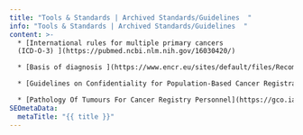 ```yaml
---
title: "Tools & Standards | Archived Standards/Guidelines  "
info: "Tools & Standards | Archived Standards/Guidelines  "
content: >-
  * [International rules for multiple primary cancers
  (ICD-O-3) ](https://pubmed.ncbi.nlm.nih.gov/16030420/)

  * [Basis of diagnosis ](https://www.encr.eu/sites/default/files/Recommendations/ENCR%20Recommendation%20BoD_Oct2022_EN_052025.pdf)

  * [Guidelines on Confidentiality for Population-Based Cancer Registration](https://www.encr.eu/sites/default/files/pdf/ENCR_Eurocouse_GuidelinesConfidentialityEthics.pdf) (IARC, Lyon, 2004) 

  * [Pathology Of Tumours For Cancer Registry Personnel](https://gco.iarc.who.int/media/iacr/docs/PathologyManualApr08.pdf) (Buemi, 2008)
SEOmetaData:
  metaTitle: "{{ title }}"
---
```

